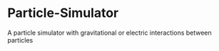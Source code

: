 Particle-Simulator
==================

A particle simulator with gravitational or electric interactions between particles